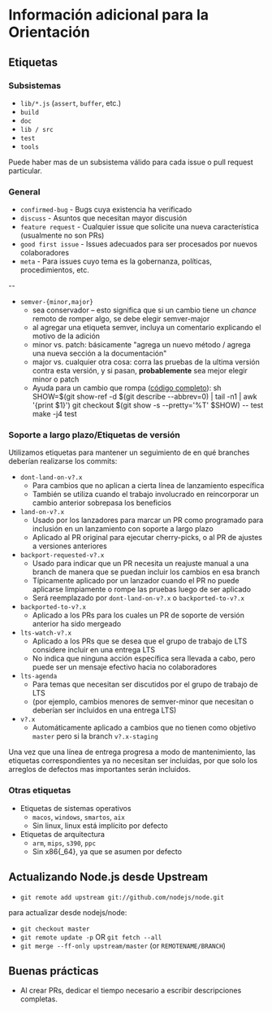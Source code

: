 # Información adicional para la Orientación

## Etiquetas

### Subsistemas

* `lib/*.js` (`assert`, `buffer`, etc.)
* `build`
* `doc`
* `lib / src`
* `test`
* `tools`

Puede haber mas de un subsistema válido para cada issue o pull request particular.

### General

* `confirmed-bug` - Bugs cuya existencia ha verificado
* `discuss` - Asuntos que necesitan mayor discusión
* `feature request` - Cualquier issue que solicite una nueva característica (usualmente no son PRs)
* `good first issue` - Issues adecuados para ser procesados por nuevos colaboradores
* `meta` - Para issues cuyo tema es la gobernanza, políticas, procedimientos, etc.

--

* `semver-{minor,major}` 
  * sea conservador – esto significa que si un cambio tiene un *chance* remoto de romper algo, se debe elegir semver-major
  * al agregar una etiqueta semver, incluya un comentario explicando el motivo de la adición
  * minor vs. patch: básicamente "agrega un nuevo método / agrega una nueva sección a la documentación"
  * major vs. cualquier otra cosa: corra las pruebas de la ultima versión contra esta versión, y si pasan, **probablemente** sea mejor elegir minor o patch
  * Ayuda para un cambio que rompa ([código completo](https://gist.github.com/chrisdickinson/ba532fa0e4e243fb7b44)): 
        sh
        SHOW=$(git show-ref -d $(git describe --abbrev=0) | tail -n1 | awk '{print $1}')
        git checkout $(git show -s --pretty='%T' $SHOW) -- test
        make -j4 test

### Soporte a largo plazo/Etiquetas de versión

Utilizamos etiquetas para mantener un seguimiento de en qué branches deberían realizarse los commits:

* `dont-land-on-v?.x` 
  * Para cambios que no aplican a cierta línea de lanzamiento específica
  * También se utiliza cuando el trabajo involucrado en reincorporar un cambio anterior sobrepasa los beneficios
* `land-on-v?.x` 
  * Usado por los lanzadores para marcar un PR como programado para inclusión en un lanzamiento con soporte a largo plazo
  * Aplicado al PR original para ejecutar cherry-picks, o al PR de ajustes a versiones anteriores
* `backport-requested-v?.x` 
  * Usado para indicar que un PR necesita un reajuste manual a una branch de manera que se puedan incluir los cambios en esa branch
  * Típicamente aplicado por un lanzador cuando el PR no puede aplicarse limpiamente o rompe las pruebas luego de ser aplicado
  * Será reemplazado por `dont-land-on-v?.x` o `backported-to-v?.x`
* `backported-to-v?.x` 
  * Aplicado a los PRs para los cuales un PR de soporte de versión anterior ha sido mergeado
* `lts-watch-v?.x` 
  * Aplicado a los PRs que se desea que el grupo de trabajo de LTS considere incluir en una entrega LTS
  * No indica que ninguna acción específica sera llevada a cabo, pero puede ser un mensaje efectivo hacia no colaboradores
* `lts-agenda` 
  * Para temas que necesitan ser discutidos por el grupo de trabajo de LTS
  * (por ejemplo, cambios menores de semver-minor que necesitan o deberían ser incluidos en una entrega LTS)
* `v?.x` 
  * Automáticamente aplicado a cambios que no tienen como objetivo `master` pero si la branch `v?.x-staging`

Una vez que una línea de entrega progresa a modo de mantenimiento, las etiquetas correspondientes ya no necesitan ser incluidas, por que solo los arreglos de defectos mas importantes serán incluidos.

### Otras etiquetas

* Etiquetas de sistemas operativos 
  * `macos`, `windows`, `smartos`, `aix`
  * Sin linux, linux está implícito por defecto
* Etiquetas de arquitectura 
  * `arm`, `mips`, `s390`, `ppc`
  * Sin x86{_64}, ya que se asumen por defecto

## Actualizando Node.js desde Upstream

* `git remote add upstream git://github.com/nodejs/node.git`

para actualizar desde nodejs/node:

* `git checkout master`
* `git remote update -p` OR `git fetch --all`
* `git merge --ff-only upstream/master` (or `REMOTENAME/BRANCH`)

## Buenas prácticas

* Al crear PRs, dedicar el tiempo necesario a escribir descripciones completas.